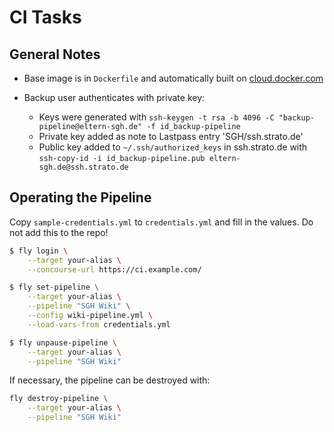 # CI Tasks

## General Notes

* Base image is in `Dockerfile` and automatically built on [cloud.docker.com](https://cloud.docker.com/app/sghakinternet/repository/docker/sghakinternet/wiki)

* Backup user authenticates with private key:
  - Keys were generated with `ssh-keygen -t rsa -b 4096 -C "backup-pipeline@eltern-sgh.de" -f id_backup-pipeline`
  - Private key added as note to Lastpass entry 'SGH/ssh.strato.de'
  - Public key added to `~/.ssh/authorized_keys` in ssh.strato.de with `ssh-copy-id -i id_backup-pipeline.pub eltern-sgh.de@ssh.strato.de`

## Operating the Pipeline

Copy `sample-credentials.yml` to `credentials.yml` and fill in the values. Do not add this to the repo!

```bash
$ fly login \
    --target your-alias \
    --concourse-url https://ci.example.com/

$ fly set-pipeline \
    --target your-alias \
    --pipeline "SGH Wiki" \
    --config wiki-pipeline.yml \
    --load-vars-from credentials.yml

$ fly unpause-pipeline \
    --target your-alias \
    --pipeline "SGH Wiki"
```

If necessary, the pipeline can be destroyed with:

```bash
fly destroy-pipeline \
    --target your-alias \
    --pipeline "SGH Wiki"
```
